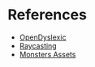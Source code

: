 # References

- [OpenDyslexic](https://antijingoist.itch.io/opendyslexic)
- [Raycasting](https://lodev.org/cgtutor/raycasting.html)
- [Monsters Assets](https://luizmelo.itch.io/monsters-creatures-fantasy)
